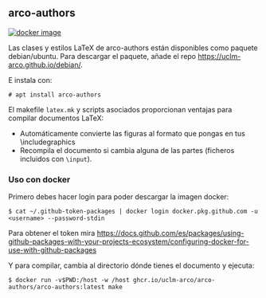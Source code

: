 ## arco-authors

[![docker image](https://github.com/UCLM-ARCO/arco-authors/actions/workflows/dockerimage.yml/badge.svg)](https://github.com/UCLM-ARCO/arco-authors/actions/workflows/dockerimage.yml)

Las clases y estilos LaTeX de arco-authors están disponibles como paquete
debian/ubuntu. Para descargar el paquete, añade el repo https://uclm-arco.github.io/debian/.

E instala con:

    # apt install arco-authors

El makefile `latex.mk` y scripts asociados proporcionan ventajas para compilar
documentos LaTeX:

* Automáticamente convierte las figuras al formato que pongas en tus \includegraphics
* Recompila el documento si cambia alguna de las partes (ficheros incluidos con `\input`).

### Uso con docker

Primero debes hacer login para poder descargar la imagen docker:

    $ cat ~/.github-token-packages | docker login docker.pkg.github.com -u <username> --password-stdin

Para obtener el token mira https://docs.github.com/es/packages/using-github-packages-with-your-projects-ecosystem/configuring-docker-for-use-with-github-packages


Y para compilar, cambia al directorio dónde tienes el documento y ejecuta:

    $ docker run -v$PWD:/host -w /host ghcr.io/uclm-arco/arco-authors/arco-authors:latest make
